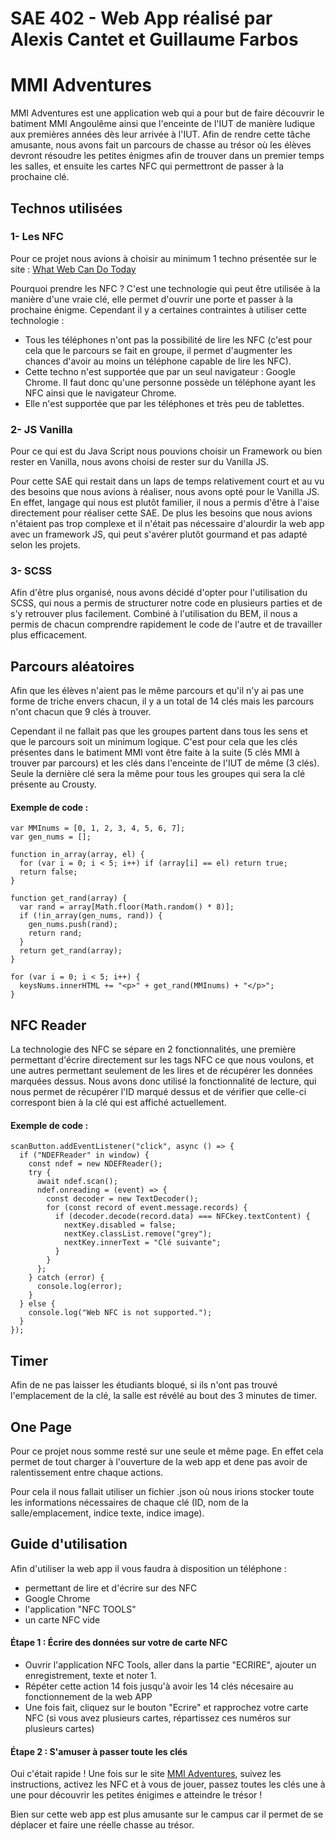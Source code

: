 # SAE 402 - Web App réalisé par Alexis Cantet et Guillaume Farbos

# MMI Adventures

MMI Adventures est une application web qui a pour but de faire découvrir le batiment MMI Angoulême ainsi que l'enceinte de l'IUT de manière ludique aux premières années dès leur arrivée à l'IUT. Afin de rendre cette tâche amusante, nous avons fait un parcours de chasse au trésor où les élèves devront résoudre les petites énigmes afin de trouver dans un premier temps les salles, et ensuite les cartes NFC qui permettront de passer à la prochaine clé.

## Technos utilisées

### 1- Les NFC

Pour ce projet nous avions à choisir au minimum 1 techno présentée sur le site : [What Web Can Do Today](https://whatwebcando.today/)

Pourquoi prendre les NFC ? C'est une technologie qui peut être utilisée à la manière d'une vraie clé, elle permet d'ouvrir une porte et passer à la prochaine énigme. Cependant il y a certaines contraintes à utiliser cette technologie :

- Tous les téléphones n'ont pas la possibilité de lire les NFC (c'est pour cela que le parcours se fait en groupe, il permet d'augmenter les chances d'avoir au moins un téléphone capable de lire les NFC).
- Cette techno n'est supportée que par un seul navigateur : Google Chrome. Il faut donc qu'une personne possède un téléphone ayant les NFC ainsi que le navigateur Chrome.
- Elle n'est supportée que par les téléphones et très peu de tablettes.

### 2- JS Vanilla

Pour ce qui est du Java Script nous pouvions choisir un Framework ou bien rester en Vanilla, nous avons choisi de rester sur du Vanilla JS.

Pour cette SAE qui restait dans un laps de temps relativement court et au vu des besoins que nous avions à réaliser, nous avons opté pour le Vanilla JS. En effet, langage qui nous est plutôt familier, il nous a permis d'être à l'aise directement pour réaliser cette SAE. De plus les besoins que nous avions n'étaient pas trop complexe et il n'était pas nécessaire d'alourdir la web app avec un framework JS, qui peut s'avérer plutôt gourmand et pas adapté selon les projets.

### 3- SCSS

Afin d'être plus organisé, nous avons décidé d'opter pour l'utilisation du SCSS, qui nous a permis de structurer notre code en plusieurs parties et de s'y retrouver plus facilement. Combiné à l'utilisation du BEM, il nous a permis de chacun comprendre rapidement le code de l'autre et de travailler plus efficacement.

## Parcours aléatoires

Afin que les élèves n'aient pas le même parcours et qu'il n'y ai pas une forme de triche envers chacun, il y a un total de 14 clés mais les parcours n'ont chacun que 9 clés à trouver.

Cependant il ne fallait pas que les groupes partent dans tous les sens et que le parcours soit un minimum logique. C'est pour cela que les clés présentes dans le batiment MMI vont être faite à la suite (5 clés MMI à trouver par parcours) et les clés dans l'enceinte de l'IUT de même (3 clés). Seule la dernière clé sera la même pour tous les groupes qui sera la clé présente au Crousty.

#### Exemple de code :

```
var MMInums = [0, 1, 2, 3, 4, 5, 6, 7];
var gen_nums = [];

function in_array(array, el) {
  for (var i = 0; i < 5; i++) if (array[i] == el) return true;
  return false;
}

function get_rand(array) {
  var rand = array[Math.floor(Math.random() * 8)];
  if (!in_array(gen_nums, rand)) {
    gen_nums.push(rand);
    return rand;
  }
  return get_rand(array);
}

for (var i = 0; i < 5; i++) {
  keysNums.innerHTML += "<p>" + get_rand(MMInums) + "</p>";
}
```

## NFC Reader

La technologie des NFC se sépare en 2 fonctionnalités, une première permettant d'écrire directement sur les tags NFC ce que nous voulons, et une autres permettant seulement de les lires et de récupérer les données marquées dessus.
Nous avons donc utilisé la fonctionnalité de lecture, qui nous permet de récupérer l'ID marqué dessus et de vérifier que celle-ci correspont bien à la clé qui est affiché actuellement.

#### Exemple de code :

```
scanButton.addEventListener("click", async () => {
  if ("NDEFReader" in window) {
    const ndef = new NDEFReader();
    try {
      await ndef.scan();
      ndef.onreading = (event) => {
        const decoder = new TextDecoder();
        for (const record of event.message.records) {
          if (decoder.decode(record.data) === NFCkey.textContent) {
            nextKey.disabled = false;
            nextKey.classList.remove("grey");
            nextKey.innerText = "Clé suivante";
          }
        }
      };
    } catch (error) {
      console.log(error);
    }
  } else {
    console.log("Web NFC is not supported.");
  }
});
```

## Timer

Afin de ne pas laisser les étudiants bloqué, si ils n'ont pas trouvé l'emplacement de la clé, la salle est révélé au bout des 3 minutes de timer.

## One Page

Pour ce projet nous somme resté sur une seule et même page. En effet cela permet de tout charger à l'ouverture de la web app et dene pas avoir de ralentissement entre chaque actions.

Pour cela il nous fallait utiliser un fichier .json où nous irions stocker toute les informations nécessaires de chaque clé (ID, nom de la salle/emplacement, indice texte, indice image).

## Guide d'utilisation

Afin d'utiliser la web app il vous faudra à disposition un téléphone :

- permettant de lire et d'écrire sur des NFC
- Google Chrome
- l'application "NFC TOOLS"
- un carte NFC vide

#### Étape 1 : Écrire des données sur votre de carte NFC

- Ouvrir l'application NFC Tools, aller dans la partie "ECRIRE", ajouter un enregistrement, texte et noter 1.
- Répéter cette action 14 fois jusqu'à avoir les 14 clés nécesaire au fonctionnement de la web APP
- Une fois fait, cliquez sur le bouton "Ecrire" et rapprochez votre carte NFC
  (si vous avez plusieurs cartes, répartissez ces numéros sur plusieurs cartes)

#### Étape 2 : S'amuser à passer toute les clés

Oui c'était rapide ! Une fois sur le site [MMI Adventures](https://mmi-adventures.netlify.app/), suivez les instructions, activez les NFC et à vous de jouer, passez toutes les clés une à une pour découvrir les petites énigimes e atteindre le trésor !

Bien sur cette web app est plus amusante sur le campus car il permet de se déplacer et faire une réelle chasse au trésor.
